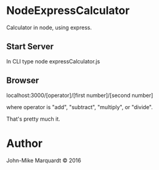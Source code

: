 # NodeExpressCalculator
Calculator in node, using express.

## Start Server
In CLI type node expressCalculator.js

## Browser
localhost:3000/[operator]/[first number]/[second number]

where operator is "add", "subtract", "multiply", or "divide".

That's pretty much it.

# Author
John-Mike Marquardt &copy; 2016
